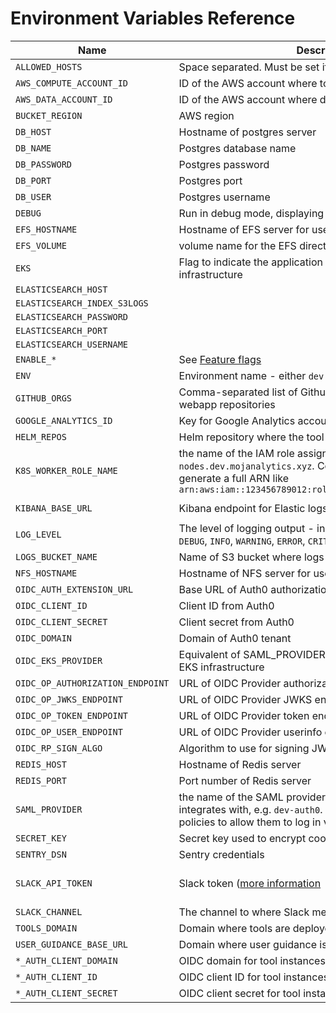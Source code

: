 # Environment Variables Reference

| Name | Description | Default |
| ---- | ----------- | ------- |
| `ALLOWED_HOSTS` | Space separated. Must be set if DEBUG is False | `[]` |
| `AWS_COMPUTE_ACCOUNT_ID` | ID of the AWS account where tools and apps run | |
| `AWS_DATA_ACCOUNT_ID` | ID of the AWS account where data sits | |
| `BUCKET_REGION` | AWS region | `eu-west-1` |
| `DB_HOST` | Hostname of postgres server | `127.0.0.1` |
| `DB_NAME` | Postgres database name | `controlpanel` |
| `DB_PASSWORD` | Postgres password | |
| `DB_PORT` | Postgres port | `5432` |
| `DB_USER` | Postgres username | |
| `DEBUG` | Run in debug mode, displaying stacktraces on errors, etc | `False` |
| `EFS_HOSTNAME` | Hostname of EFS server for user homes | |
| `EFS_VOLUME` | volume name for the EFS directory for user homes | |
| `EKS` | Flag to indicate the application is running on EKS infrastructure | |
| `ELASTICSEARCH_HOST` | | |
| `ELASTICSEARCH_INDEX_S3LOGS` | | `s3logs-*` |
| `ELASTICSEARCH_PASSWORD` | | |
| `ELASTICSEARCH_PORT` | | `9243` |
| `ELASTICSEARCH_USERNAME` | | |
| `ENABLE_*` | See [Feature flags](feature-flags.md) | |
| `ENV` | Environment name - either `dev` or `alpha` | `dev` |
| `GITHUB_ORGS` | Comma-separated list of Github organisations searched for webapp repositories |
| `GOOGLE_ANALYTICS_ID` | Key for Google Analytics account | |
| `HELM_REPOS` | Helm repository where the tool charts are hosted | `mojanalytics` |
| `K8S_WORKER_ROLE_NAME` | the name of the IAM role assigned to Kubernetes nodes, e.g. `nodes.dev.mojanalytics.xyz`. Combined with the ARN base to generate a full ARN like `arn:aws:iam::123456789012:role/nodes.dev.mojanalytics.xyz` | |
| `KIBANA_BASE_URL` | Kibana endpoint for Elastic logs | `https://kibana.services.{ENV}.mojanalytics.xyz/app/kibana` |
| `LOG_LEVEL` | The level of logging output - in increasing levels of verbosity: `DEBUG`, `INFO`, `WARNING`, `ERROR`, `CRITICAL` | `DEBUG` |
| `LOGS_BUCKET_NAME` | Name of S3 bucket where logs are stored | `moj-analytics-s3-logs` |
| `NFS_HOSTNAME` | Hostname of NFS server for user homes | |
| `OIDC_AUTH_EXTENSION_URL` | Base URL of Auth0 authorization API | |
| `OIDC_CLIENT_ID` | Client ID from Auth0 | |
| `OIDC_CLIENT_SECRET` | Client secret from Auth0 | |
| `OIDC_DOMAIN` | Domain of Auth0 tenant | |
| `OIDC_EKS_PROVIDER` | Equivalent of SAML_PROVIDER but for the app running on EKS infrastructure | |
| `OIDC_OP_AUTHORIZATION_ENDPOINT` | URL of OIDC Provider authorization endpoint | |
| `OIDC_OP_JWKS_ENDPOINT` | URL of OIDC Provider JWKS endpoint | |
| `OIDC_OP_TOKEN_ENDPOINT` | URL of OIDC Provider token endpoint | |
| `OIDC_OP_USER_ENDPOINT` | URL of OIDC Provider userinfo endpoint | |
| `OIDC_RP_SIGN_ALGO` | Algorithm to use for signing JWTs | `RS256` |
| `REDIS_HOST` | Hostname of Redis server | `localhost` |
| `REDIS_PORT` | Port number of Redis server | `6379` |
| `SAML_PROVIDER` | the name of the SAML provider within AWS, which Auth0 integrates with, e.g. `dev-auth0`. This is referenced in user policies to allow them to log in via SAML federation. | |
| `SECRET_KEY` | Secret key used to encrypt cookies, etc | |
| `SENTRY_DSN` | Sentry credentials | |
| `SLACK_API_TOKEN` | Slack token ([more information](https://slack.dev/python-slackclient/auth.html) | Mandatory, but doesn't need to be valid unless you're working with Slack |
| `SLACK_CHANNEL` | The channel to where Slack messages are to be posted | `#analytical-platform` |
| `TOOLS_DOMAIN` | Domain where tools are deployed | |
| `USER_GUIDANCE_BASE_URL` | Domain where user guidance is found | |
| `*_AUTH_CLIENT_DOMAIN` | OIDC domain for tool instances | [`OIDC_DOMAIN`]() |
| `*_AUTH_CLIENT_ID` | OIDC client ID for tool instances | |
| `*_AUTH_CLIENT_SECRET` | OIDC client secret for tool instances | |
